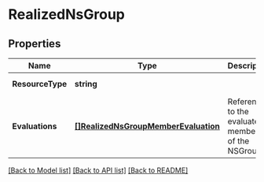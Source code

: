 # RealizedNsGroup

## Properties
Name | Type | Description | Notes
------------ | ------------- | ------------- | -------------
**ResourceType** | **string** |  | [default to null]
**Evaluations** | [**[]RealizedNsGroupMemberEvaluation**](RealizedNSGroupMemberEvaluation.md) | Reference to the evaluated members of the NSGroup.  | [optional] [default to null]

[[Back to Model list]](../README.md#documentation-for-models) [[Back to API list]](../README.md#documentation-for-api-endpoints) [[Back to README]](../README.md)

